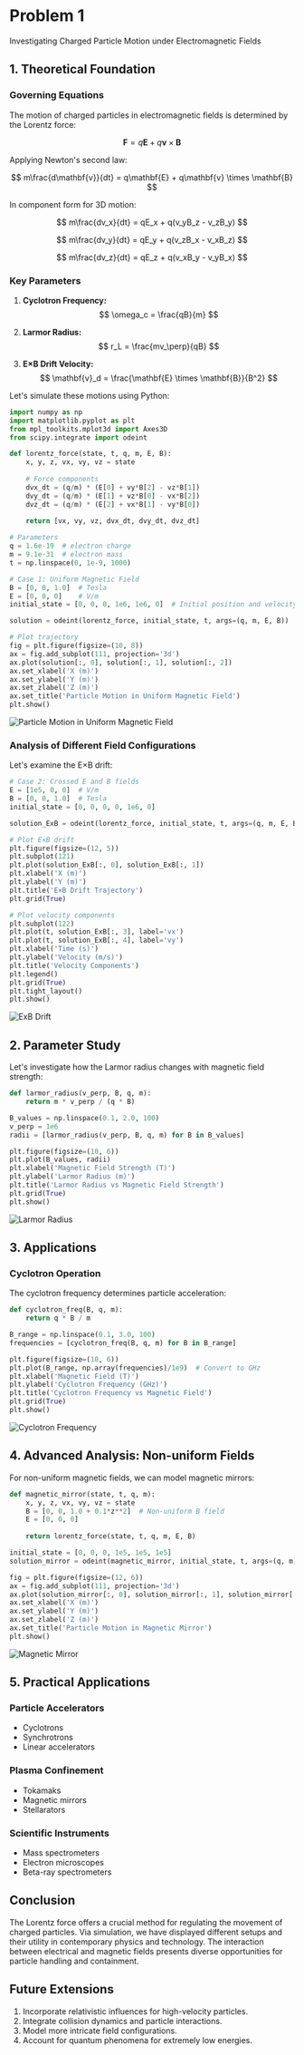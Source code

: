 # Problem 1

Investigating Charged Particle Motion under Electromagnetic Fields

## 1. Theoretical Foundation

### Governing Equations
The motion of charged particles in electromagnetic fields is determined by the Lorentz force:

$$ \mathbf{F} = q\mathbf{E} + q\mathbf{v} \times \mathbf{B} $$

Applying Newton's second law:

$$ m\frac{d\mathbf{v}}{dt} = q\mathbf{E} + q\mathbf{v} \times \mathbf{B} $$

In component form for 3D motion:

$$ m\frac{dv_x}{dt} = qE_x + q(v_yB_z - v_zB_y) $$

$$ m\frac{dv_y}{dt} = qE_y + q(v_zB_x - v_xB_z) $$

$$ m\frac{dv_z}{dt} = qE_z + q(v_xB_y - v_yB_x) $$

### Key Parameters

1. **Cyclotron Frequency:**
$$ \omega_c = \frac{qB}{m} $$

2. **Larmor Radius:**
$$ r_L = \frac{mv_\perp}{qB} $$

3. **E×B Drift Velocity:**
$$ \mathbf{v}_d = \frac{\mathbf{E} \times \mathbf{B}}{B^2} $$

Let's simulate these motions using Python:

```python
import numpy as np
import matplotlib.pyplot as plt
from mpl_toolkits.mplot3d import Axes3D
from scipy.integrate import odeint

def lorentz_force(state, t, q, m, E, B):
    x, y, z, vx, vy, vz = state
    
    # Force components
    dvx_dt = (q/m) * (E[0] + vy*B[2] - vz*B[1])
    dvy_dt = (q/m) * (E[1] + vz*B[0] - vx*B[2])
    dvz_dt = (q/m) * (E[2] + vx*B[1] - vy*B[0])
    
    return [vx, vy, vz, dvx_dt, dvy_dt, dvz_dt]

# Parameters
q = 1.6e-19  # electron charge
m = 9.1e-31  # electron mass
t = np.linspace(0, 1e-9, 1000)

# Case 1: Uniform Magnetic Field
B = [0, 0, 1.0]  # Tesla
E = [0, 0, 0]    # V/m
initial_state = [0, 0, 0, 1e6, 1e6, 0]  # Initial position and velocity

solution = odeint(lorentz_force, initial_state, t, args=(q, m, E, B))

# Plot trajectory
fig = plt.figure(figsize=(10, 8))
ax = fig.add_subplot(111, projection='3d')
ax.plot(solution[:, 0], solution[:, 1], solution[:, 2])
ax.set_xlabel('X (m)')
ax.set_ylabel('Y (m)')
ax.set_zlabel('Z (m)')
ax.set_title('Particle Motion in Uniform Magnetic Field')
plt.show()
```
![Particle Motion in Uniform Magnetic Field](images/4-electro-1.JPG)

### Analysis of Different Field Configurations

Let's examine the E×B drift:

```python
# Case 2: Crossed E and B fields
E = [1e5, 0, 0]  # V/m
B = [0, 0, 1.0]  # Tesla
initial_state = [0, 0, 0, 0, 1e6, 0]

solution_ExB = odeint(lorentz_force, initial_state, t, args=(q, m, E, B))

# Plot E×B drift
plt.figure(figsize=(12, 5))
plt.subplot(121)
plt.plot(solution_ExB[:, 0], solution_ExB[:, 1])
plt.xlabel('X (m)')
plt.ylabel('Y (m)')
plt.title('E×B Drift Trajectory')
plt.grid(True)

# Plot velocity components
plt.subplot(122)
plt.plot(t, solution_ExB[:, 3], label='vx')
plt.plot(t, solution_ExB[:, 4], label='vy')
plt.xlabel('Time (s)')
plt.ylabel('Velocity (m/s)')
plt.title('Velocity Components')
plt.legend()
plt.grid(True)
plt.tight_layout()
plt.show()
```

![ExB Drift](images/4-electro-2.JPG)

## 2. Parameter Study

Let's investigate how the Larmor radius changes with magnetic field strength:

```python
def larmor_radius(v_perp, B, q, m):
    return m * v_perp / (q * B)

B_values = np.linspace(0.1, 2.0, 100)
v_perp = 1e6
radii = [larmor_radius(v_perp, B, q, m) for B in B_values]

plt.figure(figsize=(10, 6))
plt.plot(B_values, radii)
plt.xlabel('Magnetic Field Strength (T)')
plt.ylabel('Larmor Radius (m)')
plt.title('Larmor Radius vs Magnetic Field Strength')
plt.grid(True)
plt.show()
```

![Larmor Radius](images/4-electro-3.JPG)

## 3. Applications

### Cyclotron Operation

The cyclotron frequency determines particle acceleration:

```python
def cyclotron_freq(B, q, m):
    return q * B / m

B_range = np.linspace(0.1, 3.0, 100)
frequencies = [cyclotron_freq(B, q, m) for B in B_range]

plt.figure(figsize=(10, 6))
plt.plot(B_range, np.array(frequencies)/1e9)  # Convert to GHz
plt.xlabel('Magnetic Field (T)')
plt.ylabel('Cyclotron Frequency (GHz)')
plt.title('Cyclotron Frequency vs Magnetic Field')
plt.grid(True)
plt.show()
```

![Cyclotron Frequency](images/4-electro-4.JPG)

## 4. Advanced Analysis: Non-uniform Fields

For non-uniform magnetic fields, we can model magnetic mirrors:

```python
def magnetic_mirror(state, t, q, m):
    x, y, z, vx, vy, vz = state
    B = [0, 0, 1.0 + 0.1*z**2]  # Non-uniform B field
    E = [0, 0, 0]
    
    return lorentz_force(state, t, q, m, E, B)

initial_state = [0, 0, 0, 1e5, 1e5, 1e5]
solution_mirror = odeint(magnetic_mirror, initial_state, t, args=(q, m))

fig = plt.figure(figsize=(12, 6))
ax = fig.add_subplot(111, projection='3d')
ax.plot(solution_mirror[:, 0], solution_mirror[:, 1], solution_mirror[:, 2])
ax.set_xlabel('X (m)')
ax.set_ylabel('Y (m)')
ax.set_zlabel('Z (m)')
ax.set_title('Particle Motion in Magnetic Mirror')
plt.show()
```

![Magnetic Mirror](images/4-electro-5.JPG)

## 5. Practical Applications

### Particle Accelerators
- Cyclotrons
- Synchrotrons 
- Linear accelerators

### Plasma Confinement
- Tokamaks
- Magnetic mirrors
- Stellarators

### Scientific Instruments
- Mass spectrometers
- Electron microscopes
- Beta-ray spectrometers

## Conclusion

The Lorentz force offers a crucial method for regulating the movement of charged particles. Via simulation, we have displayed different setups and their utility in contemporary physics and technology. The interaction between electrical and magnetic fields presents diverse opportunities for particle handling and containment.

## Future Extensions

1.  Incorporate relativistic influences for high-velocity particles.
2.  Integrate collision dynamics and particle interactions.
3.  Model more intricate field configurations.
4.  Account for quantum phenomena for extremely low energies.